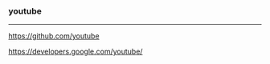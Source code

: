 ### youtube
---

https://github.com/youtube

https://developers.google.com/youtube/



```
```


```
```


```
```

